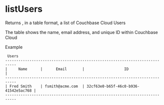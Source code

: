  #  listUsers
Returns , in a table format, a list of Couchbase Cloud Users

The table shows the   name, email address, and unique ID within Couchbase Cloud

Example
```
 Users
---------------------------------------------------------------------------
|     Name      |      Email       |                  ID                  |
---------------------------------------------------------------------------
| Fred Smith    | fsmith@acme.com  | 32cf63e0-b65f-46c0-b936-41542e5ac768 |
---------------------------------------------------------------------------



```

 

